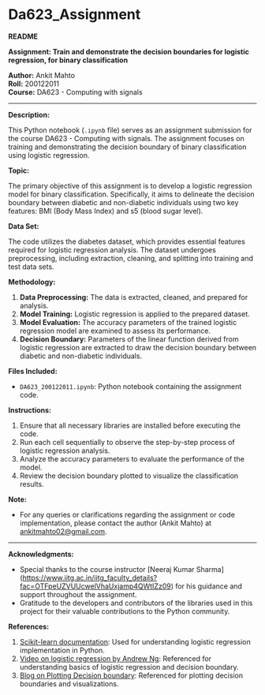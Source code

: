 # Da623_Assignment
**README**

**Assignment: Train and demonstrate the decision boundaries for logistic regression, for binary classification**

**Author:** Ankit Mahto  
**Roll:** 200122011  
**Course:** DA623 - Computing with signals  

---

**Description:**

This Python notebook (`.ipynb` file) serves as an assignment submission for the course DA623 - Computing with signals. The assignment focuses on training and demonstrating the decision boundary of binary classification using logistic regression.

**Topic:**

The primary objective of this assignment is to develop a logistic regression model for binary classification. Specifically, it aims to delineate the decision boundary between diabetic and non-diabetic individuals using two key features: BMI (Body Mass Index) and s5 (blood sugar level).

**Data Set:**

The code utilizes the diabetes dataset, which provides essential features required for logistic regression analysis. The dataset undergoes preprocessing, including extraction, cleaning, and splitting into training and test data sets.

**Methodology:**

1. **Data Preprocessing:** The data is extracted, cleaned, and prepared for analysis.
2. **Model Training:** Logistic regression is applied to the prepared dataset.
3. **Model Evaluation:** The accuracy parameters of the trained logistic regression model are examined to assess its performance.
4. **Decision Boundary:** Parameters of the linear function derived from logistic regression are extracted to draw the decision boundary between diabetic and non-diabetic individuals.

**Files Included:**

- `DA623_200122011.ipynb`: Python notebook containing the assignment code.

**Instructions:**

1. Ensure that all necessary libraries are installed before executing the code.
2. Run each cell sequentially to observe the step-by-step process of logistic regression analysis.
3. Analyze the accuracy parameters to evaluate the performance of the model.
4. Review the decision boundary plotted to visualize the classification results.

**Note:**

- For any queries or clarifications regarding the assignment or code implementation, please contact the author (Ankit Mahto) at [ankitmahto02@gmail.com](mailto:ankitmahto02@gmail.com).

--- 

**Acknowledgments:**

- Special thanks to the course instructor [Neeraj Kumar Sharma] (https://www.iitg.ac.in/iitg_faculty_details?fac=OTFpeUZVUUcwelVhaUxjamp4QWtIZz09) for his guidance and support throughout the assignment.
- Gratitude to the developers and contributors of the libraries used in this project for their valuable contributions to the Python community.
  
**References:**

1. [Scikit-learn documentation](https://scikit-learn.org/stable/documentation.html): Used for understanding logistic regression implementation in Python.
2. [Video on logistic regression by Andrew Ng](https://www.youtube.com/watch?v=het9HFqo1TQ&list=PLoROMvodv4rMiGQp3WXShtMGgzqpfVfbU): Referenced for understanding basics of logistic regression and decision boundary.
3. [Blog on Plotting Decision boundary](https://scipython.com/blog/plotting-the-decision-boundary-of-a-logistic-regression-model/): Referenced for plotting decision boundaries and visualizations.
